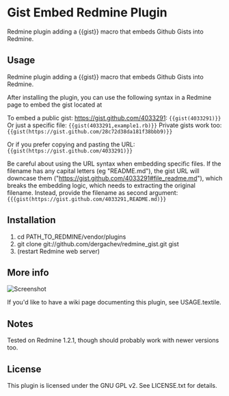 Gist Embed Redmine Plugin
=========================

Redmine plugin adding a {{gist}} macro that embeds Github Gists into Redmine.

Usage
-----

Redmine plugin adding a {{gist}} macro that embeds Github Gists into Redmine.

After installing the plugin, you can use the following syntax in a Redmine page to embed the gist located at 

To embed a public gist: https://gist.github.com/4033291: `{{gist(4033291)}}` 
Or just a specific file: `{{gist(4033291,example1.rb)}}`
Private gists work too: `{{gist(https://gist.github.com/28c72d38da181f38bbb9)}}`

Or if you prefer copying and pasting the URL: `{{gist(https://gist.github.com/4033291)}}`

Be careful about using the URL syntax when embedding specific files. If the
filename has any capital letters (eg "README.md"), the gist URL will downcase
them ("https://gist.github.com/4033291#file_readme.md"), which breaks the
embedding logic, which needs to extracting the original filename. Instead,
provide the filename as second argument: `{{{gist(https://gist.github.com/4033291,README.md)}}`

Installation
------------

1. cd PATH_TO_REDMINE/vendor/plugins 
2. git clone git://github.com/dergachev/redmine_gist.git gist
2. (restart Redmine web server)

More info
----------
![Screenshot](http://dl-web.dropbox.com/u/29440342/screenshots/Screen%20Shot%202012-11-09%20at%206.53.36%20PM.png)

If you'd like to have a wiki page documenting this plugin, see USAGE.textile.

Notes
-----

Tested on Redmine 1.2.1, though should probably work with newer versions too.

License
-------

This plugin is licensed under the GNU GPL v2.  See LICENSE.txt for details.
